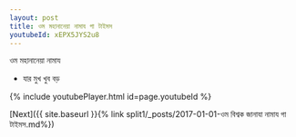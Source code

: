 ```yaml
---
layout: post
title: ওম মহানানেয়া নামায গা টাইমস
youtubeId: xEPX5JYS2u8
---
```

 
 
 ওম মহানানেয়া নামায  
 
 -  যার মুখ খুব বড় 
 
  
 
  
 
 
 
 
 
 


{% include youtubePlayer.html id=page.youtubeId %}
 
[Next]({{ site.baseurl }}{% link  split1/_posts/2017-01-01-ওম বিশ্বক জানাযা নামায গা টাইমস.md%})
 
